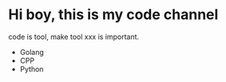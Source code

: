 # Hi boy, this is my code channel

code is tool, make tool xxx is important.
- Golang
- CPP
- Python
